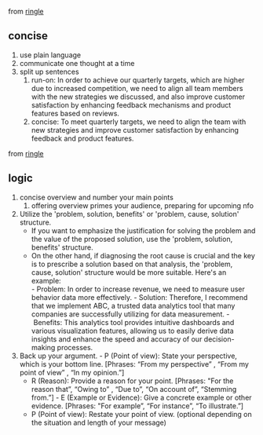 from [ringle](https://www.ringleplus.com/en/portal/materials/detail/3332?lessonId=2328647)
## concise 
1. use plain language
2. communicate one thought at a time
3. split up sentences
	1. run-on: In order to achieve our quarterly targets, which are higher due to increased competition, we need to align all team members with the new strategies we discussed, and also improve customer satisfaction by enhancing feedback mechanisms and product features based on reviews.
	2. concise: To meet quarterly targets, we need to align the team with new strategies and improve customer satisfaction by enhancing feedback and product features.
 
from [ringle](https://www.ringleplus.com/en/portal/materials/detail/3294)
## logic
1. concise overview and number your main points
	1. offering overview primes your audience, preparing for upcoming nfo
2. Utilize the 'problem, solution, benefits' or 'problem, cause, solution' structure.
	- If you want to emphasize the justification for solving the problem and the value of the proposed solution, use the 'problem, solution, benefits' structure.
	- On the other hand, if diagnosing the root cause is crucial and the key is to prescribe a solution based on that analysis, the 'problem, cause, solution' structure would be more suitable.
	Here's an example:	
	- Problem: In order to increase revenue, we need to measure user behavior data more effectively.
	- Solution: Therefore, I recommend that we implement ABC, a trusted data analytics tool that many companies are successfully utilizing for data measurement.
	- Benefits: This analytics tool provides intuitive dashboards and various visualization features, allowing us to easily derive data insights and enhance the speed and accuracy of our decision-making processes.
3. Back up your argument.
	- P (Point of view): State your perspective, which is your bottom line. [Phrases: “From my perspective” , “From my point of view” , “In my opinion.”]
	- R (Reason): Provide a reason for your point. [Phrases: "For the reason that”, “Owing to” , “Due to”, “On account of”, “Stemming from.”]
	- E (Example or Evidence): Give a concrete example or other evidence. [Phrases: "For example”, “For instance”, “To illustrate.”]
	- P (Point of view): Restate your point of view. (optional depending on the situation and length of your message)